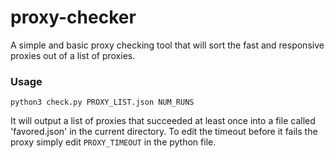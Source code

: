 # proxy-checker
A simple and basic proxy checking tool that will sort the fast and responsive proxies out of a list of proxies.

### Usage
`python3 check.py PROXY_LIST.json NUM_RUNS`

It will output a list of proxies that succeeded at least once into a file called 'favored.json' in the current directory. To edit the timeout before it fails the proxy simply edit `PROXY_TIMEOUT` in the python file.
